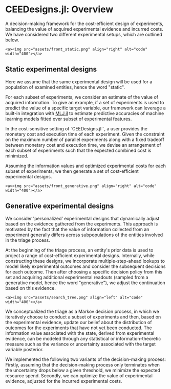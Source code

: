 # CEEDesigns.jl: Overview

A decision-making framework for the cost-efficient design of experiments, balancing the value of acquired experimental evidence and incurred costs. We have considered two different experimental setups, which are outlined below.

```@raw html
<a><img src="assets/front_static.png" align="right" alt="code" width="400"></a>
```

## Static experimental designs
Here we assume that the same experimental design will be used for a population of examined entities, hence the word "static".

For each subset of experiments, we consider an estimate of the value of acquired information. To give an example, if a set of experiments is used to predict the value of a specific target variable, our framework can leverage a built-in integration with [MLJ.jl](https://github.com/alan-turing-institute/MLJ.jl) to estimate predictive accuracies of machine learning models fitted over subset of experimental features.

In the cost-sensitive setting of `CEEDesigns.jl``, a user provides the monetary cost and execution time of each experiment. Given the constraint on the maximum number of parallel experiments along with a fixed tradeoff between monetary cost and execution time, we devise an arrangement of each subset of experiments such that the expected combined cost is minimized.

Assuming the information values and optimized experimental costs for each subset of experiments, we then generate a set of cost-efficient experimental designs.

```@raw html
<a><img src="assets/front_generative.png" align="right" alt="code" width="400"></a>
```

## Generative experimental designs

We consider 'personalized' experimental designs that dynamically adjust based on the evidence gathered from the experiments. This approach is motivated by the fact that the value of information collected from an experiment generally differs across subpopulations of the entities involved in the triage process.

At the beginning of the triage process, an entity's prior data is used to project a range of cost-efficient experimental designs. Internally, while constructing these designs, we incorporate multiple-step-ahead lookups to model likely experimental outcomes and consider the subsequent decisions for each outcome. Then after choosing a specific decision policy from this set and acquiring additional experimental readouts (sampled from a generative model, hence the word "generative"), we adjust the continuation based on this evidence.

```@raw html
<a><img src="assets/search_tree.png" align="left" alt="code" width="400"></a>
```

We conceptualized the triage as a Markov decision process, in which we iteratively choose to conduct a subset of experiments and then, based on the experimental evidence, update our belief about the distribution of outcomes for the experiments that have not yet been conducted. The information value associated with the state, derived from experimental evidence, can be modeled through any statistical or information-theoretic measure such as the variance or uncertainty associated with the target variable posterior.

We implemented the following two variants of the decision-making process: Firstly, assuming that the decision-making process only terminates when the uncertainty drops below a given threshold, we minimize the expected resource spend. Secondly, we can optimize the value of experimental evidence, adjusted for the incurred experimental costs.
